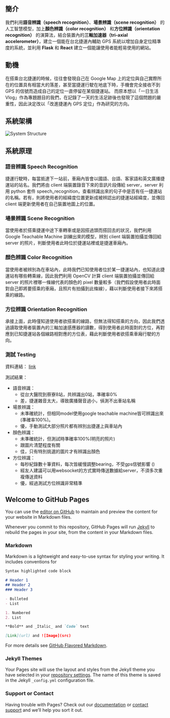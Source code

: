 ## 簡介

我們利用**語音辨識（speech recognition）**、**場景辨識（scene recognition）** 的人工智慧模型，加上**顏色辨識（color recognition）** 和**方位辨識（orientation recognition）** 的演算法，結合裝置內的**三軸加速器（tri-axial accelerometer）**，建立一個能在台北捷運內輔助 GPS 系統以增加自身定位精準度的系統，並利用 **Flask** 和 **React** 建立一個能讓使用者能輕易使用的網站。

## 動機

在搭乘台北捷運的時候，往往會發現自己在 Google Map 上的定位與自己實際所在的位置具有相當大的落差，甚至當捷運行駛在地底下時，手機會完全接收不到 GPS 的信號而造成自己的定位一直停留在某個捷運站。
而原本想以「一日生活Vlog」作為專題題目的我們，在記錄了一天的生活足跡後也發現了這個問題的嚴重性，因此決定改以「改進捷運內 GPS 定位」作為研究的方向。

## 系統架構

![System Structure](https://user-images.githubusercontent.com/31942629/128692283-1cb2b308-ca9a-4438-a96e-3ec3806fdbf2.jpg)

## 系統原理

### 語音辨識 Speech Recognition

捷運行駛時，每當抵達下一站前，車廂內皆會以國語、台語、客家語和英文廣播捷運站的站名。我們將由 client 端裝置錄音下來的音訊片段傳給 server，server 利用 python 套件 speech_recognition，查看辨識出來的句子中是否有任一捷運站的名稱。若有，則將使用者的經緯度位置更新成被辨認出的捷運站經緯度，並傳回 client 端更新使用者在自己裝置地圖上的位置。

### 場景辨識 Scene Recognition

當使用者於搭乘捷運中途下車轉車或是因搭過頭而搭回去的狀況，我們利用 Google Teachable Machine 訓練出來的模型，辨別 client 端裝置拍攝並傳回給 server 的照片，判斷使用者此時位於捷運站裡或是捷運車廂內。

### 顏色辨識 Color Recognition

當使用者被辨別為在車站內，此時我們已知使用者位於某一捷運站內，也知道此捷運站有哪些轉乘線，因此我們利用 OpenCV 計算 client 端裝置拍攝並傳回給 server 的照片裡哪一條線代表的顏色的 pixel 數量較多（我們假設使用者此時面對自己即將要搭乘的車廂，且照片有拍攝到此條線），藉以判斷使用者接下來將搭乘的線路。

### 方位辨識 Orientation Recognition

承接上面，此時僅知道使用者欲搭乘的線路，但無法得知搭乘的方向，因此我們透過讀取使用者裝置內的三軸加速感應器的讀數，得到使用者此時面對的方位，再對應到已知捷運站各個線路相對應的方位表，藉此判斷使用者欲搭乘車廂行駛的方向。


### 測試 Testing

資料連結： [link](https://drive.google.com/drive/folders/1OgLQpNjG0bWfe8qfvyGSzIl5n7Z6d7b-?usp=sharing)

測試結果：
- 語音辨識：
  - 從台大醫院到蔡寮8站，共辨識出0站，準確率0%
  - 差，捷運雜音太大，導致廣播聲音過小，偵測不出車站名稱
- 場景辨識：
  - 未準確統計，但相同model使用google teachable machine皆可辨識出來(準確率100%)。
  - 優，手動測試大部分照片都有辨別出捷運上與車站內
- 顏色辨識：
  - 未準確統計，但測試時準確率100%(明亮的照片)
  - 跟圖片清楚程度有關
  - 佳，只有特別挑選的圖片才有辨識出顏色
- 方位辨識：
  - 每秒紀錄數十筆資料，每次皆緩慢調整bearing，不受gps信號影響 ()
  - 經友人建議可以用websocket的方式實時傳送數據給server，不須多次重複傳送資料
  - 優，經過測試方位辨識非常精準

## Welcome to GitHub Pages

You can use the [editor on GitHub](https://github.com/momo1106github/GPS_Improvement_System_inside_Taipei_MRT/edit/gh-pages/index.md) to maintain and preview the content for your website in Markdown files.

Whenever you commit to this repository, GitHub Pages will run [Jekyll](https://jekyllrb.com/) to rebuild the pages in your site, from the content in your Markdown files.

### Markdown

Markdown is a lightweight and easy-to-use syntax for styling your writing. It includes conventions for

```markdown
Syntax highlighted code block

# Header 1
## Header 2
### Header 3

- Bulleted
- List

1. Numbered
2. List

**Bold** and _Italic_ and `Code` text

[Link](url) and ![Image](src)
```

For more details see [GitHub Flavored Markdown](https://guides.github.com/features/mastering-markdown/).

### Jekyll Themes

Your Pages site will use the layout and styles from the Jekyll theme you have selected in your [repository settings](https://github.com/momo1106github/GPS_Improvement_System_inside_Taipei_MRT/settings/pages). The name of this theme is saved in the Jekyll `_config.yml` configuration file.

### Support or Contact

Having trouble with Pages? Check out our [documentation](https://docs.github.com/categories/github-pages-basics/) or [contact support](https://support.github.com/contact) and we’ll help you sort it out.

